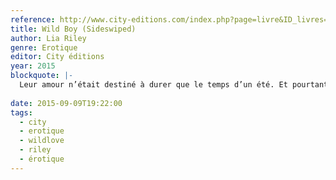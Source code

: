 ```yaml
---
reference: http://www.city-editions.com/index.php?page=livre&ID_livres=440&ID_auteurs=242
title: Wild Boy (Sideswiped)
author: Lia Riley
genre: Erotique
editor: City éditions
year: 2015
blockquote: |-
  Leur amour n’était destiné à durer que le temps d’un été. Et pourtant… Lorsque Natalia est tombée amoureuse de Bran, le beau surfeur aux yeux verts hypnotiques, son univers sombre a soudainement été illuminé. De son côté, Bran a été irrésistiblement attiré par celle qui lui a volé son cœur comme aucune autre fille. Mais il y a un problème : Natalia n’a qu’un visa de quelques mois en Australie, elle n’est pas censée rester dans ce pays coloré, rude, sauvage… et si loin de chez elle. Doit-elle accepter de tout quitter pour vivre cette passion sauvage ? Peut-être. Encore faut-il que les fantômes surgis de son douloureux passé lui en laissent la possibilité…Ils vivent une passion infinie où rien n’est garanti, mais tout est possible…
  
date: 2015-09-09T19:22:00
tags:
  - city
  - erotique
  - wildlove
  - riley
  - érotique
---
```

